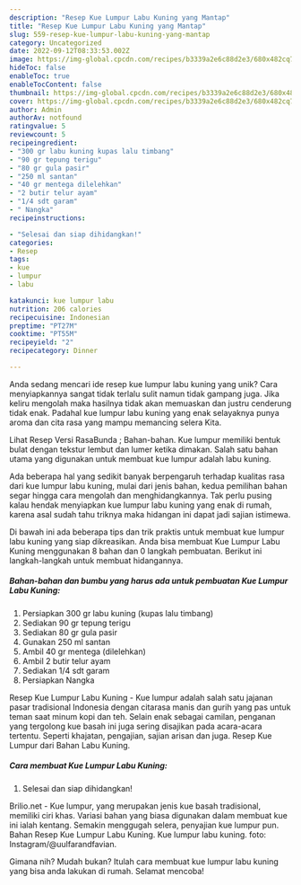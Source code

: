 ```yaml
---
description: "Resep Kue Lumpur Labu Kuning yang Mantap"
title: "Resep Kue Lumpur Labu Kuning yang Mantap"
slug: 559-resep-kue-lumpur-labu-kuning-yang-mantap
category: Uncategorized
date: 2022-09-12T08:33:53.002Z
image: https://img-global.cpcdn.com/recipes/b3339a2e6c88d2e3/680x482cq70/kue-lumpur-labu-kuning-foto-resep-utama.jpg
hideToc: false
enableToc: true
enableTocContent: false
thumbnail: https://img-global.cpcdn.com/recipes/b3339a2e6c88d2e3/680x482cq70/kue-lumpur-labu-kuning-foto-resep-utama.jpg
cover: https://img-global.cpcdn.com/recipes/b3339a2e6c88d2e3/680x482cq70/kue-lumpur-labu-kuning-foto-resep-utama.jpg
author: Admin
authorAv: notfound
ratingvalue: 5
reviewcount: 5
recipeingredient:
- "300 gr labu kuning kupas lalu timbang"
- "90 gr tepung terigu"
- "80 gr gula pasir"
- "250 ml santan"
- "40 gr mentega dilelehkan"
- "2 butir telur ayam"
- "1/4 sdt garam"
- " Nangka"
recipeinstructions:

- "Selesai dan siap dihidangkan!"
categories:
- Resep
tags:
- kue
- lumpur
- labu

katakunci: kue lumpur labu 
nutrition: 206 calories
recipecuisine: Indonesian
preptime: "PT27M"
cooktime: "PT55M"
recipeyield: "2"
recipecategory: Dinner

---
```





Anda sedang mencari ide resep kue lumpur labu kuning yang unik? Cara menyiapkannya sangat tidak terlalu sulit namun tidak gampang juga. Jika keliru mengolah maka hasilnya tidak akan memuaskan dan justru cenderung tidak enak. Padahal kue lumpur labu kuning yang enak selayaknya punya aroma dan cita rasa yang mampu memancing selera Kita.





Lihat Resep Versi RasaBunda ; Bahan-bahan. Kue lumpur memiliki bentuk bulat dengan tekstur lembut dan lumer ketika dimakan. Salah satu bahan utama yang digunakan untuk membuat kue lumpur adalah labu kuning.

Ada beberapa hal yang sedikit banyak berpengaruh terhadap kualitas rasa dari kue lumpur labu kuning, mulai dari jenis bahan, kedua pemilihan bahan segar hingga cara mengolah dan menghidangkannya. Tak perlu pusing kalau hendak menyiapkan kue lumpur labu kuning yang enak di rumah, karena asal sudah tahu triknya maka hidangan ini dapat jadi sajian istimewa.






Di bawah ini ada beberapa tips dan trik praktis untuk membuat kue lumpur labu kuning yang siap dikreasikan. Anda bisa membuat Kue Lumpur Labu Kuning menggunakan 8 bahan dan 0 langkah pembuatan. Berikut ini langkah-langkah untuk membuat hidangannya.

<!--inarticleads1-->

##### Bahan-bahan dan bumbu yang harus ada untuk pembuatan Kue Lumpur Labu Kuning:

1. Persiapkan 300 gr labu kuning (kupas lalu timbang)
1. Sediakan 90 gr tepung terigu
1. Sediakan 80 gr gula pasir
1. Gunakan 250 ml santan
1. Ambil 40 gr mentega (dilelehkan)
1. Ambil 2 butir telur ayam
1. Sediakan 1/4 sdt garam
1. Persiapkan  Nangka


Resep Kue Lumpur Labu Kuning - Kue lumpur adalah salah satu jajanan pasar tradisional Indonesia dengan citarasa manis dan gurih yang pas untuk teman saat minum kopi dan teh. Selain enak sebagai camilan, penganan yang tergolong kue basah ini juga sering disajikan pada acara-acara tertentu. Seperti khajatan, pengajian, sajian arisan dan juga. Resep Kue Lumpur dari Bahan Labu Kuning. 

<!--inarticleads2-->

##### Cara membuat Kue Lumpur Labu Kuning:


1. Selesai dan siap dihidangkan!

Brilio.net - Kue lumpur, yang merupakan jenis kue basah tradisional, memiliki ciri khas. Variasi bahan yang biasa digunakan dalam membuat kue ini ialah kentang. Semakin menggugah selera, penyajian kue lumpur pun. Bahan Resep Kue Lumpur Labu Kuning. Kue lumpur labu kuning. foto: Instagram/@uulfarandfavian. 

Gimana nih? Mudah bukan? Itulah cara membuat kue lumpur labu kuning yang bisa anda lakukan di rumah. Selamat mencoba!
